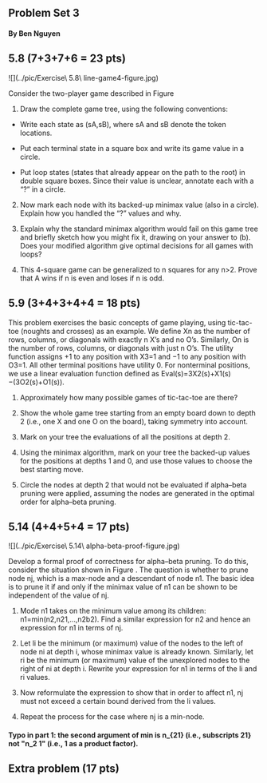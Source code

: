 ## Problem Set 3

#### By Ben Nguyen

## 5.8 (7+3+7+6 = 23 pts)

![](../pic/Exercise\ 5.8\ line-game4-figure.jpg)

Consider the two-player game described in Figure 

1. Draw the complete game tree, using the following conventions:

- Write each state as (sA,sB), where sA and sB denote the token locations.

- Put each terminal state in a square box and write its game value in a circle.

- Put loop states (states that already appear on the path to the root) in double square boxes. Since their value is unclear, annotate each with a “?” in a circle.

2. Now mark each node with its backed-up minimax value (also in a circle). Explain how you handled the “?” values and why.

3. Explain why the standard minimax algorithm would fail on this game tree and briefly sketch how you might fix it, drawing on your answer to (b). Does your modified algorithm give optimal decisions for all games with loops?

4. This 4-square game can be generalized to n squares for any n>2. Prove that A wins if n is even and loses if n is odd.

## 5.9 (3+4+3+4+4 = 18 pts) 

This problem exercises the basic concepts of game playing, using tic-tac-toe (noughts and crosses) as an example. We define Xn as the number of rows, columns, or diagonals with exactly n X’s and no O’s. Similarly, On is the number of rows, columns, or diagonals with just n O’s. The utility function assigns +1 to any position with X3=1 and −1 to any position with O3=1. All other terminal positions have utility 0. For nonterminal positions, we use a linear evaluation function defined as Eval(s)=3X2(s)+X1(s)−(3O2(s)+O1(s)).

1. Approximately how many possible games of tic-tac-toe are there?

2. Show the whole game tree starting from an empty board down to depth 2 (i.e., one X and one O on the board), taking symmetry into account.

3. Mark on your tree the evaluations of all the positions at depth 2.

4. Using the minimax algorithm, mark on your tree the backed-up values for the positions at depths 1 and 0, and use those values to choose the best starting move.

5. Circle the nodes at depth 2 that would not be evaluated if alpha–beta pruning were applied, assuming the nodes are generated in the optimal order for alpha–beta pruning.

## 5.14 (4+4+5+4 = 17 pts) 

![](../pic/Exercise\ 5.14\ alpha-beta-proof-figure.jpg)

Develop a formal proof of correctness for alpha–beta pruning. To do this, consider the situation shown in Figure . The question is whether to prune node nj, which is a max-node and a descendant of node n1. The basic idea is to prune it if and only if the minimax value of n1 can be shown to be independent of the value of nj.

1. Mode n1 takes on the minimum value among its children: n1=min(n2,n21,…,n2b2). Find a similar expression for n2 and hence an expression for n1 in terms of nj.

2. Let li be the minimum (or maximum) value of the nodes to the left of node ni at depth i, whose minimax value is already known. Similarly, let ri be the minimum (or maximum) value of the unexplored nodes to the right of ni at depth i. Rewrite your expression for n1 in terms of the li and ri values.

3. Now reformulate the expression to show that in order to affect n1, nj must not exceed a certain bound derived from the li values.

4. Repeat the process for the case where nj is a min-node.

#### Typo in part 1: the second argument of min is n_{21} (i.e., subscripts 21} not "n_2 1" (i.e., 1 as a product factor). 

## Extra problem (17 pts) 
